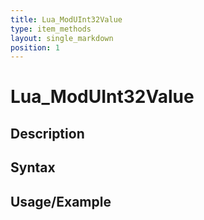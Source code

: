 ```yaml
---
title: Lua_ModUInt32Value
type: item_methods
layout: single_markdown
position: 1
---
```


# Lua_ModUInt32Value

## Description

## Syntax

## Usage/Example


